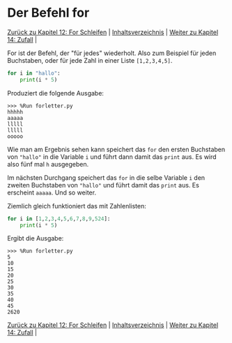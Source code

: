 # Der Befehl for

[Zurück zu Kapitel 12: For Schleifen](Forschleifen.md) |  [Inhaltsverzeichnis](README.md) |  [Weiter zu Kapitel 14: Zufall](Zufall.md) | 

For ist der Befehl, der "für jedes" wiederholt. Also zum Beispiel für jeden Buchstaben, oder für jede Zahl in einer Liste `[1,2,3,4,5]`.

```python
for i in "hallo":
    print(i * 5)
```

Produziert die folgende Ausgabe:

```
>>> %Run forletter.py
hhhhh
aaaaa
lllll
lllll
ooooo
```

Wie man am Ergebnis sehen kann speichert das `for` den ersten Buchstaben von `"hallo"` in die Variable `i` und führt dann damit das `print` aus. Es wird also fünf mal `h` ausgegeben.

Im nächsten Durchgang speichert das `for` in die selbe Variable `i` den zweiten Buchstaben von `"hallo"` und führt damit das `print` aus. Es erscheint `aaaaa`. Und so weiter.

Ziemlich gleich funktioniert das mit Zahlenlisten:

```python
for i in [1,2,3,4,5,6,7,8,9,524]:
    print(i * 5)
```

Ergibt die Ausgabe:

```
>>> %Run forletter.py
5
10
15
20
25
30
35
40
45
2620
```

[Zurück zu Kapitel 12: For Schleifen](Forschleifen.md) |  [Inhaltsverzeichnis](README.md) |  [Weiter zu Kapitel 14: Zufall](Zufall.md) | 
